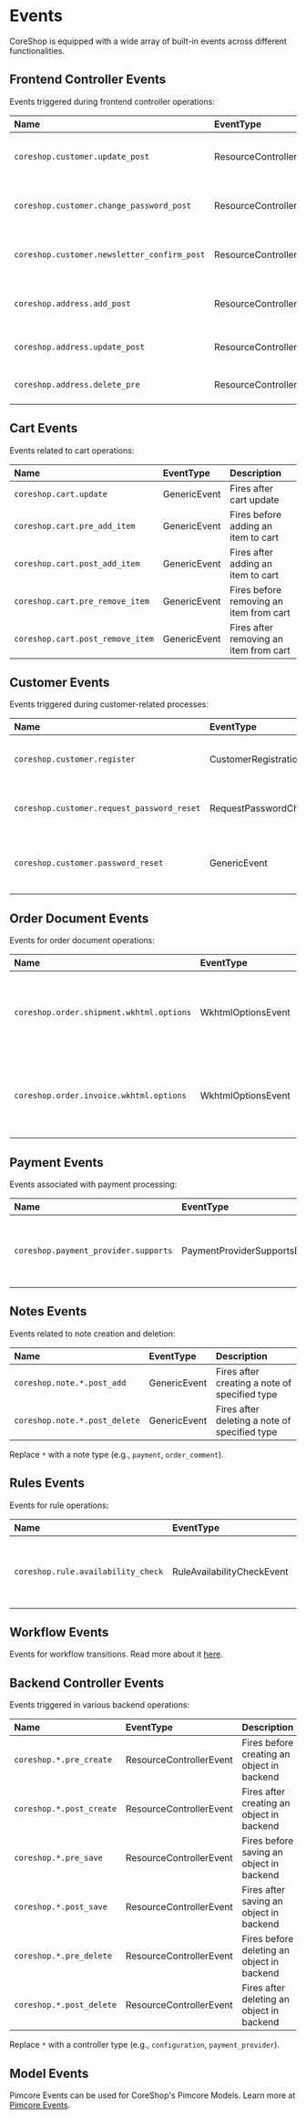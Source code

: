 # Events

CoreShop is equipped with a wide array of built-in events across different functionalities.

## Frontend Controller Events

Events triggered during frontend controller operations:

| Name                                        | EventType               | Description                                      |
|:--------------------------------------------|:------------------------|:-------------------------------------------------|
| `coreshop.customer.update_post`             | ResourceControllerEvent | Fires after customer profile update              |
| `coreshop.customer.change_password_post`    | ResourceControllerEvent | Fires after customer password change             |
| `coreshop.customer.newsletter_confirm_post` | ResourceControllerEvent | Fires after newsletter subscription confirmation |
| `coreshop.address.add_post`                 | ResourceControllerEvent | Fires after adding a new address                 |
| `coreshop.address.update_post`              | ResourceControllerEvent | Fires after updating an address                  |
| `coreshop.address.delete_pre`               | ResourceControllerEvent | Fires before deleting an address                 |

## Cart Events

Events related to cart operations:

| Name                             | EventType    | Description                             |
|:---------------------------------|:-------------|:----------------------------------------|
| `coreshop.cart.update`           | GenericEvent | Fires after cart update                 |
| `coreshop.cart.pre_add_item`     | GenericEvent | Fires before adding an item to cart     |
| `coreshop.cart.post_add_item`    | GenericEvent | Fires after adding an item to cart      |
| `coreshop.cart.pre_remove_item`  | GenericEvent | Fires before removing an item from cart |
| `coreshop.cart.post_remove_item` | GenericEvent | Fires after removing an item from cart  |

## Customer Events

Events triggered during customer-related processes:

| Name                                       | EventType                  | Description                                   |
|:-------------------------------------------|:---------------------------|:----------------------------------------------|
| `coreshop.customer.register`               | CustomerRegistrationEvent  | Fires after new customer registration         |
| `coreshop.customer.request_password_reset` | RequestPasswordChangeEvent | Fires after password reset request            |
| `coreshop.customer.password_reset`         | GenericEvent               | Fires after applying new password to customer |

## Order Document Events

Events for order document operations:

| Name                                     | EventType          | Description                                            |
|:-----------------------------------------|:-------------------|:-------------------------------------------------------|
| `coreshop.order.shipment.wkhtml.options` | WkhtmlOptionsEvent | Options Event: Modify wkhtml options for shipment docs |
| `coreshop.order.invoice.wkhtml.options`  | WkhtmlOptionsEvent | Options Event: Modify wkhtml options for invoice docs  |

## Payment Events

Events associated with payment processing:

| Name                                 | EventType                    | Description                                       |
|:-------------------------------------|:-----------------------------|:--------------------------------------------------|
| `coreshop.payment_provider.supports` | PaymentProviderSupportsEvent | Support Event: Modify available Payment Providers |

## Notes Events

Events related to note creation and deletion:

| Name                          | EventType    | Description                                   |
|:------------------------------|:-------------|:----------------------------------------------|
| `coreshop.note.*.post_add`    | GenericEvent | Fires after creating a note of specified type |
| `coreshop.note.*.post_delete` | GenericEvent | Fires after deleting a note of specified type |

Replace `*` with a note type (e.g., `payment`, `order_comment`).

## Rules Events

Events for rule operations:

| Name                               | EventType                  | Description                                       |
|:-----------------------------------|:---------------------------|:--------------------------------------------------|
| `coreshop.rule.availability_check` | RuleAvailabilityCheckEvent | Fires for every active rule in availability check |

## Workflow Events

Events for workflow transitions. Read more about it [here](../06_Order/16_State_Management/index.md).

## Backend Controller Events

Events triggered in various backend operations:

| Name                     | EventType               | Description                                |
|:-------------------------|:------------------------|:-------------------------------------------|
| `coreshop.*.pre_create`  | ResourceControllerEvent | Fires before creating an object in backend |
| `coreshop.*.post_create` | ResourceControllerEvent | Fires after creating an object in backend  |
| `coreshop.*.pre_save`    | ResourceControllerEvent | Fires before saving an object in backend   |
| `coreshop.*.post_save`   | ResourceControllerEvent | Fires after saving an object in backend    |
| `coreshop.*.pre_delete`  | ResourceControllerEvent | Fires before deleting an object in backend |
| `coreshop.*.post_delete` | ResourceControllerEvent | Fires after deleting an object in backend  |

Replace `*` with a controller type (e.g., `configuration`, `payment_provider`).

## Model Events

Pimcore Events can be used for CoreShop's Pimcore Models. Learn more
at [Pimcore Events](https://pimcore.com/docs/platform/Pimcore/Extending_Pimcore/Event_API_and_Event_Manager).
